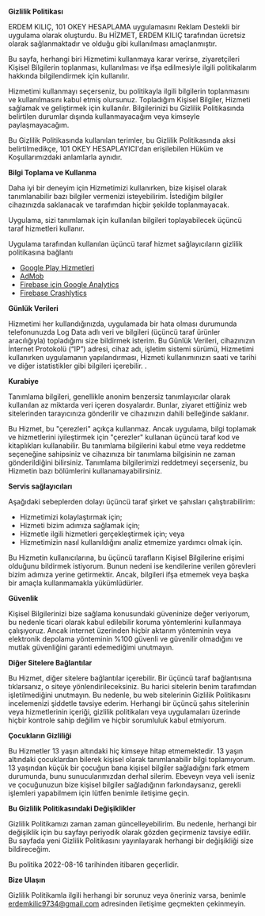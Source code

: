 **Gizlilik Politikası**

ERDEM KILIÇ, 101 OKEY HESAPLAMA uygulamasını Reklam Destekli bir uygulama olarak oluşturdu. Bu HİZMET, ERDEM KILIÇ tarafından ücretsiz olarak sağlanmaktadır ve olduğu gibi kullanılması amaçlanmıştır.

Bu sayfa, herhangi biri Hizmetimi kullanmaya karar verirse, ziyaretçileri Kişisel Bilgilerin toplanması, kullanılması ve ifşa edilmesiyle ilgili politikalarım hakkında bilgilendirmek için kullanılır.

Hizmetimi kullanmayı seçerseniz, bu politikayla ilgili bilgilerin toplanmasını ve kullanılmasını kabul etmiş olursunuz. Topladığım Kişisel Bilgiler, Hizmeti sağlamak ve geliştirmek için kullanılır. Bilgilerinizi bu Gizlilik Politikasında belirtilen durumlar dışında kullanmayacağım veya kimseyle paylaşmayacağım.

Bu Gizlilik Politikasında kullanılan terimler, bu Gizlilik Politikasında aksi belirtilmedikçe, 101 OKEY HESAPLAYICI'dan erişilebilen Hüküm ve Koşullarımızdaki anlamlarla aynıdır.

**Bilgi Toplama ve Kullanma**

Daha iyi bir deneyim için Hizmetimizi kullanırken, bize kişisel olarak tanımlanabilir bazı bilgiler vermenizi isteyebilirim. İstediğim bilgiler cihazınızda saklanacak ve tarafımdan hiçbir şekilde toplanmayacak.

Uygulama, sizi tanımlamak için kullanılan bilgileri toplayabilecek üçüncü taraf hizmetleri kullanır.

Uygulama tarafından kullanılan üçüncü taraf hizmet sağlayıcıların gizlilik politikasına bağlantı

* [Google Play Hizmetleri](https://www.google.com/policies/privacy/)
* [AdMob](https://support.google.com/admob/answer/6128543?hl=tr)
* [Firebase için Google Analytics](https://firebase.google.com/policies/analytics)
* [Firebase Crashlytics](https://firebase.google.com/support/privacy/)

**Günlük Verileri**

Hizmetimi her kullandığınızda, uygulamada bir hata olması durumunda telefonunuzda Log Data adlı veri ve bilgileri (üçüncü taraf ürünler aracılığıyla) topladığımı size bildirmek isterim. Bu Günlük Verileri, cihazınızın İnternet Protokolü (“IP”) adresi, cihaz adı, işletim sistemi sürümü, Hizmetimi kullanırken uygulamanın yapılandırması, Hizmeti kullanımınızın saati ve tarihi ve diğer istatistikler gibi bilgileri içerebilir. .

**Kurabiye**

Tanımlama bilgileri, genellikle anonim benzersiz tanımlayıcılar olarak kullanılan az miktarda veri içeren dosyalardır. Bunlar, ziyaret ettiğiniz web sitelerinden tarayıcınıza gönderilir ve cihazınızın dahili belleğinde saklanır.

Bu Hizmet, bu "çerezleri" açıkça kullanmaz. Ancak uygulama, bilgi toplamak ve hizmetlerini iyileştirmek için "çerezler" kullanan üçüncü taraf kod ve kitaplıkları kullanabilir. Bu tanımlama bilgilerini kabul etme veya reddetme seçeneğine sahipsiniz ve cihazınıza bir tanımlama bilgisinin ne zaman gönderildiğini bilirsiniz. Tanımlama bilgilerimizi reddetmeyi seçerseniz, bu Hizmetin bazı bölümlerini kullanamayabilirsiniz.

**Servis sağlayıcıları**

Aşağıdaki sebeplerden dolayı üçüncü taraf şirket ve şahısları çalıştırabilirim:

* Hizmetimizi kolaylaştırmak için;
* Hizmeti bizim adımıza sağlamak için;
* Hizmetle ilgili hizmetleri gerçekleştirmek için; veya
* Hizmetimizin nasıl kullanıldığını analiz etmemize yardımcı olmak için.

Bu Hizmetin kullanıcılarına, bu üçüncü tarafların Kişisel Bilgilerine erişimi olduğunu bildirmek istiyorum. Bunun nedeni ise kendilerine verilen görevleri bizim adımıza yerine getirmektir. Ancak, bilgileri ifşa etmemek veya başka bir amaçla kullanmamakla yükümlüdürler.

**Güvenlik**

Kişisel Bilgilerinizi bize sağlama konusundaki güveninize değer veriyorum, bu nedenle ticari olarak kabul edilebilir koruma yöntemlerini kullanmaya çalışıyoruz. Ancak internet üzerinden hiçbir aktarım yönteminin veya elektronik depolama yönteminin %100 güvenli ve güvenilir olmadığını ve mutlak güvenliğini garanti edemediğimi unutmayın.

**Diğer Sitelere Bağlantılar**

Bu Hizmet, diğer sitelere bağlantılar içerebilir. Bir üçüncü taraf bağlantısına tıklarsanız, o siteye yönlendirileceksiniz. Bu harici sitelerin benim tarafımdan işletilmediğini unutmayın. Bu nedenle, bu web sitelerinin Gizlilik Politikasını incelemenizi şiddetle tavsiye ederim. Herhangi bir üçüncü şahıs sitelerinin veya hizmetlerinin içeriği, gizlilik politikaları veya uygulamaları üzerinde hiçbir kontrole sahip değilim ve hiçbir sorumluluk kabul etmiyorum.

**Çocukların Gizliliği**

Bu Hizmetler 13 yaşın altındaki hiç kimseye hitap etmemektedir. 13 yaşın altındaki çocuklardan bilerek kişisel olarak tanımlanabilir bilgi toplamıyorum. 13 yaşından küçük bir çocuğun bana kişisel bilgiler sağladığını fark etmem durumunda, bunu sunucularımızdan derhal silerim. Ebeveyn veya veli iseniz ve çocuğunuzun bize kişisel bilgiler sağladığının farkındaysanız, gerekli işlemleri yapabilmem için lütfen benimle iletişime geçin.

**Bu Gizlilik Politikasındaki Değişiklikler**

Gizlilik Politikamızı zaman zaman güncelleyebilirim. Bu nedenle, herhangi bir değişiklik için bu sayfayı periyodik olarak gözden geçirmeniz tavsiye edilir. Bu sayfada yeni Gizlilik Politikasını yayınlayarak herhangi bir değişikliği size bildireceğim.

Bu politika 2022-08-16 tarihinden itibaren geçerlidir.

**Bize Ulaşın**

Gizlilik Politikamla ilgili herhangi bir sorunuz veya öneriniz varsa, benimle erdemkilic9734@gmail.com adresinden iletişime geçmekten çekinmeyin.
